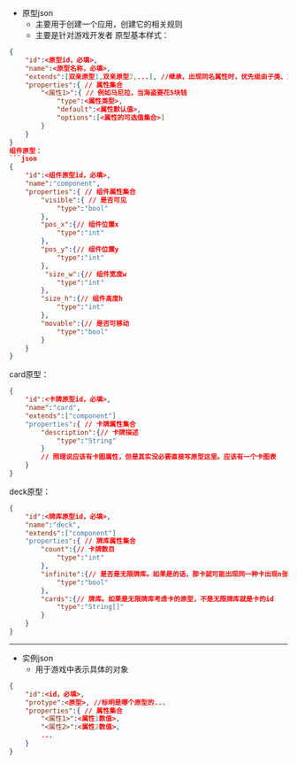 - 原型json
  - 主要用于创建一个应用，创建它的相关规则
  - 主要是针对游戏开发者
原型基本样式：
```json
{
    "id":<原型id，必填>,
    "name":<原型名称，必填>,
    "extends":[双亲原型1,双亲原型2,...], //继承，出现同名属性时，优先级由子类、双亲1、双亲2...
    "properties":{ // 属性集合
        "<属性1>":{ // 例如马尼拉，当海盗要花5块钱
            "type":<属性类型>, 
            "default":<属性默认值>,
            "options":[<属性的可选值集合>]
        }
    }
}
组件原型：
```json
{
    "id":<组件原型id，必填>,
    "name":"component",
    "properties":{ // 组件属性集合
        "visible":{ // 是否可见
            "type":"bool"
        },
        "pos_x":{// 组件位置x
            "type":"int"
        },
        "pos_y":{// 组件位置y
            "type":"int"
        },
         "size_w":{// 组件宽度w
            "type":"int"
        },
        "size_h":{// 组件高度h
            "type":"int"
        },
        "movable":{// 是否可移动
            "type":"bool"
        }
    }
}
```

card原型：
```json
{
    "id":<卡牌原型id，必填>,
    "name":"card",
    "extends":["component"]
    "properties":{ // 卡牌属性集合
        "description":{// 卡牌描述
            "type":"String"
        }
        // 照理说应该有卡图属性，但是其实没必要直接写原型这里。应该有一个卡图表
    }
}
```

deck原型：
```json
{
    "id":<牌库原型id，必填>,
    "name":"deck",
    "extends":["component"]
    "properties":{ // 牌库属性集合
        "count":{// 卡牌数目
            "type":"int"
        },
        "infinite":{// 是否是无限牌库。如果是的话，那卡就可能出现同一种卡出现n张（例如小动物自走棋
            "type":"bool"
        },
        "cards":{// 牌库。如果是无限牌库考虑卡的原型，不是无限牌库就是卡的id
            "type":"String[]"
        }
    }
}
```


***

- 实例json
  - 用于游戏中表示具体的对象
```json
{
    "id":<id，必填>,
    "protype":<原型>, //标明是哪个原型的...
    "properties":{ // 属性集合
        "<属性1>":<属性1数值>,
        "<属性2>":<属性2数值>,
        ...
    }
}
```
